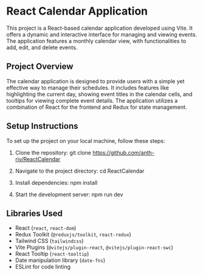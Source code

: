 # React Calendar Application

This project is a React-based calendar application developed using Vite. It offers a dynamic and interactive interface for managing and viewing events. The application features a monthly calendar view, with functionalities to add, edit, and delete events. 

## Project Overview

The calendar application is designed to provide users with a simple yet effective way to manage their schedules. It includes features like highlighting the current day, showing event titles in the calendar cells, and tooltips for viewing complete event details. The application utilizes a combination of React for the frontend and Redux for state management.

## Setup Instructions

To set up the project on your local machine, follow these steps:

1. Clone the repository:
git clone https://github.com/anth-riv/ReactCalendar

2. Navigate to the project directory:
cd ReactCalendar

3. Install dependencies:
npm install

4. Start the development server:
npm run dev

## Libraries Used

- React (`react`, `react-dom`)
- Redux Toolkit (`@reduxjs/toolkit`, `react-redux`)
- Tailwind CSS (`tailwindcss`)
- Vite Plugins (`@vitejs/plugin-react`, `@vitejs/plugin-react-swc`)
- React Tooltip (`react-tooltip`)
- Date manipulation library (`date-fns`)
- ESLint for code linting


